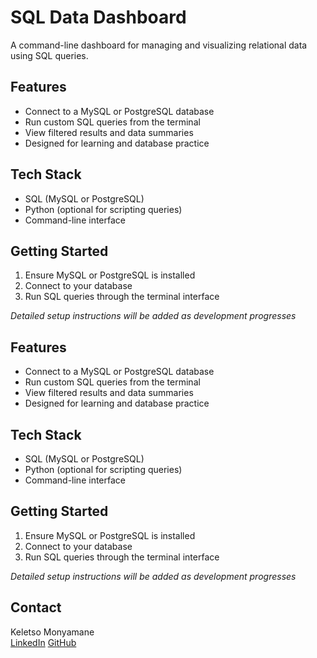 # SQL Data Dashboard

A command-line dashboard for managing and visualizing relational data using SQL queries.

## Features

- Connect to a MySQL or PostgreSQL database  
- Run custom SQL queries from the terminal  
- View filtered results and data summaries  
- Designed for learning and database practice  

## Tech Stack

- SQL (MySQL or PostgreSQL)  
- Python (optional for scripting queries)  
- Command-line interface  

## Getting Started

1. Ensure MySQL or PostgreSQL is installed  
2. Connect to your database  
3. Run SQL queries through the terminal interface  

*Detailed setup instructions will be added as development progresses*


## Features

- Connect to a MySQL or PostgreSQL database  
- Run custom SQL queries from the terminal  
- View filtered results and data summaries  
- Designed for learning and database practice  

## Tech Stack

- SQL (MySQL or PostgreSQL)  
- Python (optional for scripting queries)  
- Command-line interface  

## Getting Started

1. Ensure MySQL or PostgreSQL is installed  
2. Connect to your database  
3. Run SQL queries through the terminal interface  

*Detailed setup instructions will be added as development progresses*

## Contact

Keletso Monyamane  
[LinkedIn]() 
[GitHub](https://github.com/keletso-m)  
 
